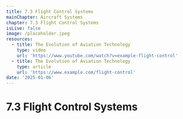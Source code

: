 ```yaml
---
title: 7.3 Flight Control Systems
mainChapter: Aircraft Systems
chapter: 7.3 Flight Control Systems
isLive: false
image: /placeholder.jpeg
resources:
  - title: The Evolution of Aviation Technology
    type: video
    url: 'https://www.youtube.com/watch?v=example-flight-control'
  - title: The Evolution of Aviation Technology
    type: article
    url: 'https://www.example.com/flight-control'
date: '2025-01-06'
---
```


# 7.3 Flight Control Systems
